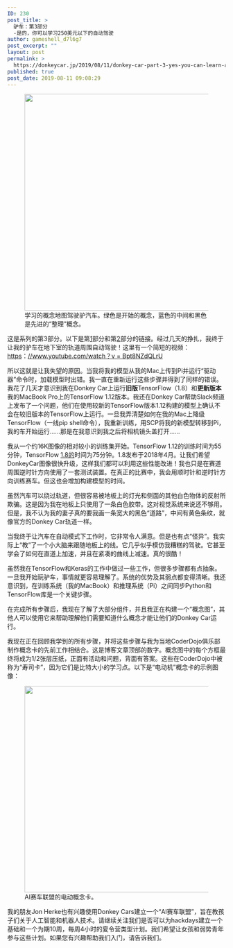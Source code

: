 ```yaml
---
ID: 230
post_title: >
  驴车：第3部分
  -是的，你可以学习250美元以下的自动驾驶
author: gameshell_d7l6g7
post_excerpt: ""
layout: post
permalink: >
  https://donkeycar.jp/2019/08/11/donkey-car-part-3-yes-you-can-learn-autonomous-driving-for-under-250/
published: true
post_date: 2019-08-11 09:08:29
---
```

<div>
<div id="b066" class="it iu ce bc iv b iw ix iy iz ja jb jc"></div>
</div>
<figure class="jt ju jv jw jx ei v w paragraph-image">
<div class="v w px">
<div class="kb l ds kc">
<div class="py l"><img class="mb mc fv n o fu x fr" src="https://miro.medium.com/max/700/1*embz2VLlEt0Z1oe4ij9ZEA.png" width="700" height="500" /></div>
</div>
</div>
<figcaption class="bg eg kg kh hf de v w ki kj bb ef" data-selectable-paragraph=""><span>学习的概念地图驾驶驴汽车。绿色是开始的概念，蓝色的中间和黑色是先进的“整理”概念。</span></figcaption></figure>
<p id="0c35" class="kk kl ce bc km b kn ko kp kq kr ks kt ku kv kw kx" data-selectable-paragraph=""><span>这是系列的第3部分。以下是第</span><a class="bj cu ky kz la lb" href="https://medium.com/@dmccreary/building-an-ai-community-with-diy-robotics-part-1-the-donkey-car-d285579985f1"><span>1</span></a><span>部分和第</span><a class="bj cu ky kz la lb" href="https://medium.com/@dmccreary/the-donkey-car-part-2-build-calibrate-and-generate-training-data-54265797e8c9"><span>2</span></a><span>部分的链接。经过几天的挣扎，我终于让我的驴车在地下室的轨道周围自动驾驶！这里有一个简短的视频：<a class="bj cu ky kz la lb" href="https://www.youtube.com/watch?v=Bpt8NZdQLrU">https</a>：</span><a class="bj cu ky kz la lb" href="https://www.youtube.com/watch?v=Bpt8NZdQLrU"><span>//www.youtube.com/watch？v = Bpt8NZdQLrU</span></a></p>
<p id="86c9" class="kk kl ce bc km b kn ko kp kq kr ks kt ku kv kw kx" data-selectable-paragraph=""><span>所以这就是让我失望的原因。当我将我的模型从我的Mac上传到Pi并运行“驱动器”命令时，加载模型时出错。我一直在重新运行这些步骤并得到了同样的错误。我花了几天才意识到我在Donkey Car上运行</span><strong class="km ly"><span>旧版</span></strong><span>TensorFlow（1.8）和</span><strong class="km ly"><span>更新版本</span></strong><span>我的MacBook Pro上的TensorFlow 1.12版本。我还在Donkey Car帮助Slack频道上发布了一个问题，他们在使用较新的TensorFlow版本1.12构建的模型上确认不会在较旧版本的TensorFlow上运行。一旦我弄清楚如何在我的Mac上降级TensorFlow（一线pip shell命令），我重新训练，用SCP将我的新模型转移到Pi，我的车开始运行......那是在我意识到我之后将相机镜头盖打开......</span></p>
<p id="3436" class="kk kl ce bc km b kn ko kp kq kr ks kt ku kv kw kx" data-selectable-paragraph=""><span>我从一个约16K图像的相对较小的训练集开始。TensorFlow 1.12的训练时间为55分钟，TensorFlow </span><a class="bj cu ky kz la lb" href="https://github.com/tensorflow/tensorflow/releases/tag/v1.8.0"><span>1.8的</span></a><span>时间为75分钟。1.8发布于2018年4月。让我们希望DonkeyCar图像很快升级，这样我们都可以利用这些性能改进！我也只是在赛道周围逆时针方向使用了一套测试装置。在真正的比赛中，我会用顺时针和逆时针方向训练赛车。但这也会增加构建模型的时间。</span></p>
<p id="4321" class="kk kl ce bc km b kn ko kp kq kr ks kt ku kv kw kx" data-selectable-paragraph=""><span>虽然汽车可以绕过轨道，但很容易被地板上的灯光和侧面的其他白色物体的反射所欺骗。这是因为我在地板上只使用了一条白色胶带。这对视觉系统来说还不够用。但是，我不认为我的妻子真的要我画一条宽大的黑色“道路”，中间有黄色条纹，就像官方的Donkey Car轨道一样。</span></p>
<p id="ecbe" class="kk kl ce bc km b kn ko kp kq kr ks kt ku kv kw kx" data-selectable-paragraph=""><span>当我终于让汽车在自动模式下工作时，它非常令人满意。但是也有点“怪异”。我实际上“教”了一个小大脑来跟随地板上的线。它几乎似乎模仿我糟糕的驾驶。它甚至学会了如何在直道上加速，并且在紧凑的曲线上减速。真的很酷！</span></p>
<p id="193f" class="kk kl ce bc km b kn ko kp kq kr ks kt ku kv kw kx" data-selectable-paragraph=""><span>虽然我在TensorFlow和Keras的工作中做过一些工作，但很多步骤都有点抽象。一旦我开始玩驴车，事情就更容易理解了。系统的优势及其弱点都变得清晰。我还意识到，在训练系统（我的MacBook）和推理系统（Pi）之间同步Python和TensorFlow库是一个关键步骤。</span></p>
<p id="691c" class="kk kl ce bc km b kn ko kp kq kr ks kt ku kv kw kx" data-selectable-paragraph=""><span>在完成所有步骤后，我现在了解了大部分组件，并且我正在构建一个“概念图”，其他人可以使用它来帮助理解他们需要知道什么概念才能让他们的Donkey Car运行。</span></p>
<p id="b5ce" class="kk kl ce bc km b kn ko kp kq kr ks kt ku kv kw kx" data-selectable-paragraph=""><span>我现在正在回顾我学到的所有步骤，并将这些步骤与我为当地CoderDojo俱乐部制作概念卡的先前工作相结合。这是博客文章顶部的数字。概念图中的每个方框最终将成为1/2张层压纸，正面有活动和问题，背面有答案。这些在CoderDojo中被称为“寿司卡”，因为它们是比特大小的学习点。以下是“电动机”概念卡的示例图像：</span></p>

<figure class="jt ju jv jw jx ei v w paragraph-image">
<div class="v w pz">
<div class="kb l ds kc">
<div class="qa l">
<div class="dg jz fv n o fu x jk t ka"></div>
<img class="mb mc fv n o fu x fr" src="https://miro.medium.com/max/635/1*MAG7wAuHnkkdZGR1SSGgdg.png" width="635" height="476" /></div>
</div>
</div>
<figcaption class="bg eg kg kh hf de v w ki kj bb ef" data-selectable-paragraph=""><span>AI赛车联盟的电动概念卡。</span></figcaption></figure>
<p id="e05c" class="kk kl ce bc km b kn ko kp kq kr ks kt ku kv kw kx" data-selectable-paragraph=""><span>我的朋友Jon Herke也有兴趣使用Donkey Cars建立一个“AI赛车联盟”，旨在教孩子们关于人工智能和机器人技术。请继续关注我们是否可以为hackdays建立一个基础和一个为期10周，每周4小时的夏令营类型计划。我们希望让女孩和弱势青年参与这些计划。如果您有兴趣帮助我们入门，请告诉我们。</span></p>